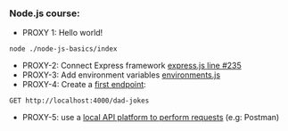 ### Node.js course:

 - PROXY 1: Hello world!

```shell
node ./node-js-basics/index
```
- PROXY-2: Connect Express framework [express.js line #235](package-lock.json)
- PROXY-3: Add environment variables [environments.js](node-js-basics/environments.js)
- PROXY-4: Create a [first endpoint](app-requests.http):

```http request
GET http://localhost:4000/dad-jokes
```
- PROXY-5: use a [local API platform to perform requests](app-requests.http) (e.g: Postman)